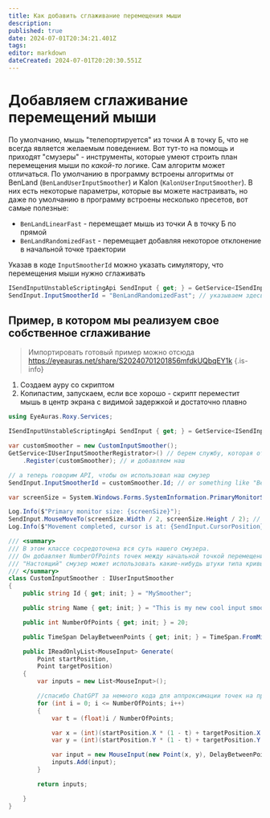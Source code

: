 ```yaml
---
title: Как добавить сглаживание перемещения мыши
description: 
published: true
date: 2024-07-01T20:34:21.401Z
tags: 
editor: markdown
dateCreated: 2024-07-01T20:20:30.551Z
---
```


# Добавляем сглаживание перемещений мыши
По умолчанию, мышь "телепортируется" из точки А в точку Б, что не всегда является желаемым поведением. 
Вот тут-то на помощь и приходят "смузеры" - инструменты, которые умеют строить план перемещения мыши по *какой-то* логике.
Сам алгоритм может отличаться. По умолчанию в программу встроены алгоритмы от BenLand (`BenLandUserInputSmoother`) и Kalon (`KalonUserInputSmoother`). 
В них есть некоторые параметры, которые вы можете настраивать, но даже по умолчанию в программу встроены несколько пресетов, вот самые полезные:
- `BenLandLinearFast` - перемещает мышь из точки А в точку Б по прямой
- `BenLandRandomizedFast` - перемещает добавляя некоторое отклонение в начальной точке траектории

Указав в коде `InputSmootherId` можно указать симулятору, что перемещения мыши нужно сглаживать

```csharp
ISendInputUnstableScriptingApi SendInput { get; } = GetService<ISendInputUnstableScriptingApi>(); // нужно для отправки ввода
SendInput.InputSmootherId = "BenLandRandomizedFast"; // указываем здесь Id смузера
```

## Пример, в котором мы реализуем свое собственное сглаживание
> Импортировать готовый пример можно отсюда https://eyeauras.net/share/S20240701201856mfdkUQbqEY1k
{.is-info}

1. Создаем ауру со скриптом
2. Копипастим, запускаем, если все хорошо - скрипт переместит мышь в центр экрана с видимой задержкой и достаточно плавно

```csharp
using EyeAuras.Roxy.Services;

ISendInputUnstableScriptingApi SendInput { get; } = GetService<ISendInputUnstableScriptingApi>(); // нужно для отправки ввода

var customSmoother = new CustomInputSmoother();
GetService<IUserInputSmootherRegistrator>() // берем службу, которая отвечает за все наши "смузеры"
    .Register(customSmoother); // и добавляем наш

// а теперь говорим API, чтобы он использовал наш смузер
SendInput.InputSmootherId = customSmoother.Id; // or something like "BenLandRandomizedFast";

var screenSize = System.Windows.Forms.SystemInformation.PrimaryMonitorSize; // берем размер основного экрана

Log.Info($"Primary monitor size: {screenSize}");
SendInput.MouseMoveTo(screenSize.Width / 2, screenSize.Height / 2); // переводим в центр
Log.Info($"Movement completed, cursor is at: {SendInput.CursorPosition}");

/// <summary>
/// В этом классе сосредоточена вся суть нашего смузера.
/// Он добавляет NumberOfPoints точек между начальной точкой перемещения и конечной.
/// "Настоящий" смузер может использовать какие-нибудь штуки типа кривых Безье или любую другую логику 
/// </summary>
class CustomInputSmoother : IUserInputSmoother
{
    public string Id { get; init; } = "MySmoother";

    public string Name { get; init; } = "This is my new cool input smoother";

    public int NumberOfPoints { get; init; } = 20;

    public TimeSpan DelayBetweenPoints { get; init; } = TimeSpan.FromMilliseconds(10);

    public IReadOnlyList<MouseInput> Generate(
        Point startPosition,
        Point targetPosition)
    {
        var inputs = new List<MouseInput>();

        //спасибо ChatGPT за немного кода для аппроксимации точек на прямой
        for (int i = 0; i <= NumberOfPoints; i++)
        {
            var t = (float)i / NumberOfPoints;

            var x = (int)(startPosition.X * (1 - t) + targetPosition.X * t);
            var y = (int)(startPosition.Y * (1 - t) + targetPosition.Y * t);

            var input = new MouseInput(new Point(x, y), DelayBetweenPoints);
            inputs.Add(input);
        }

        return inputs;

    }
}
```

